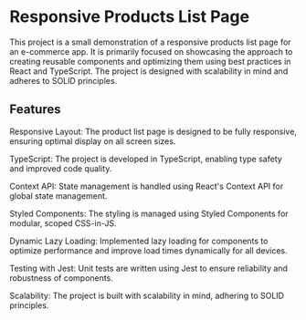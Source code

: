 # Responsive Products List Page

This project is a small demonstration of a responsive products list page for an e-commerce app. It is primarily focused on showcasing the approach to creating reusable components and optimizing them using best practices in React and TypeScript. The project is designed with scalability in mind and adheres to SOLID principles.

## Features

Responsive Layout: The product list page is designed to be fully responsive, ensuring optimal display on all screen sizes.

TypeScript: The project is developed in TypeScript, enabling type safety and improved code quality.

Context API: State management is handled using React's Context API for global state management.

Styled Components: The styling is managed using Styled Components for modular, scoped CSS-in-JS.

Dynamic Lazy Loading: Implemented lazy loading for components to optimize performance and improve load times dynamically for all devices.

Testing with Jest: Unit tests are written using Jest to ensure reliability and robustness of components.

Scalability: The project is built with scalability in mind, adhering to SOLID principles.
